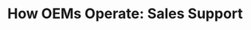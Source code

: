 ---
title: "How OEMs Operate: Sales Support"
description: "OEMs have several different functions to support the sales arm of its operations. Many of these functions may be in the background hidden from your organization, but others are front and center when executing a purchase. This overview focuses on the sales support areas that your team will likely encounter during the sales process. .gov/.mil audience only"
url-link: "https://community.max.gov/download/attachments/2403246889/Module-5--%20IBT_OEM%20Operations_%20Sale%20Support.pdf?api=v2"
type: "PDF"
gov-only: "true"
is-external: "false"
publication-date: "July 01, 2023"
reading-time: "5"
resource-type: "Guidance"
filter: "acquisition-best-practices"
audience: "contracts-acquisitions"
branded-offerings: "it-buyers-training-support "
---